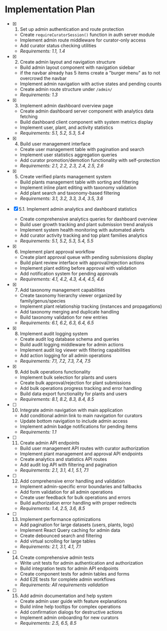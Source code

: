 # Implementation Plan

- [x] 1. Set up admin authentication and route protection
  - Create `requireCuratorSession()` function in auth server module
  - Implement admin route middleware for curator-only access
  - Add curator status checking utilities
  - _Requirements: 1.1, 1.4_

- [x] 2. Create admin layout and navigation structure
  - Build admin layout component with navigation sidebar
  - if the navbar already has 5 items create a "burger menu" as to not overcrowd the navbar
  - Implement admin navigation with active states and pending counts
  - Create admin route structure under `/admin/`
  - _Requirements: 1.3_

- [x] 3. Implement admin dashboard overview page
  - Create admin dashboard server component with analytics data fetching
  - Build dashboard client component with system metrics display
  - Implement user, plant, and activity statistics
  - _Requirements: 5.1, 5.2, 5.3, 5.4_

- [x] 4. Build user management interface
  - Create user management table with pagination and search
  - Implement user statistics aggregation queries
  - Add curator promotion/demotion functionality with self-protection
  - _Requirements: 2.1, 2.2, 2.3, 2.4, 2.5, 2.6_

- [x] 5. Create verified plants management system
  - Build plants management table with sorting and filtering
  - Implement inline plant editing with taxonomy validation
  - Add plant search and taxonomy-based filtering
  - _Requirements: 3.1, 3.2, 3.3, 3.4, 3.5, 3.6_

- [x] 5.1. Implement admin analytics and dashboard statistics
  - Create comprehensive analytics queries for dashboard overview
  - Build user growth tracking and plant submission trend analysis
  - Implement system health monitoring with automated alerts
  - Add curator activity tracking and top plant families analytics
  - _Requirements: 5.1, 5.2, 5.3, 5.4, 5.5_

- [x] 6. Implement plant approval workflow
  - Create plant approval queue with pending submissions display
  - Build plant review interface with approval/rejection actions
  - Implement plant editing before approval with validation
  - Add notification system for pending approvals
  - _Requirements: 4.1, 4.2, 4.3, 4.4, 4.5, 4.6_

- [x] 7. Add taxonomy management capabilities
  - Create taxonomy hierarchy viewer organized by family/genus/species
  - Implement plant relationship tracking (instances and propagations)
  - Add taxonomy merging and duplicate handling
  - Build taxonomy validation for new entries
  - _Requirements: 6.1, 6.2, 6.3, 6.4, 6.5_

- [x] 8. Implement audit logging system
  - Create audit log database schema and queries
  - Build audit logging middleware for admin actions
  - Implement audit log viewer with filtering capabilities
  - Add action logging for all admin operations
  - _Requirements: 7.1, 7.2, 7.3, 7.4, 7.5_

- [x] 9. Add bulk operations functionality
  - Implement bulk selection for plants and users
  - Create bulk approval/rejection for plant submissions
  - Add bulk operations progress tracking and error handling
  - Build data export functionality for plants and users
  - _Requirements: 8.1, 8.2, 8.3, 8.4, 8.5_

- [ ] 10. Integrate admin navigation with main application
  - Add conditional admin link to main navigation for curators
  - Update bottom navigation to include admin access
  - Implement admin badge notifications for pending items
  - _Requirements: 1.1_

- [ ] 11. Create admin API endpoints
  - Build user management API routes with curator authorization
  - Implement plant management and approval API endpoints
  - Create analytics and statistics API routes
  - Add audit log API with filtering and pagination
  - _Requirements: 2.1, 3.1, 4.1, 5.1, 7.1_

- [ ] 12. Add comprehensive error handling and validation
  - Implement admin-specific error boundaries and fallbacks
  - Add form validation for all admin operations
  - Create user feedback for bulk operations and errors
  - Build authorization error handling with proper redirects
  - _Requirements: 1.4, 2.5, 3.6, 8.5_

- [ ] 13. Implement performance optimizations
  - Add pagination for large datasets (users, plants, logs)
  - Implement React Query caching for admin data
  - Create debounced search and filtering
  - Add virtual scrolling for large tables
  - _Requirements: 2.1, 3.1, 4.1, 7.1_

- [ ] 14. Create comprehensive admin tests
  - Write unit tests for admin authentication and authorization
  - Build integration tests for admin API endpoints
  - Create component tests for admin tables and forms
  - Add E2E tests for complete admin workflows
  - _Requirements: All requirements validation_

- [ ] 15. Add admin documentation and help system
  - Create admin user guide with feature explanations
  - Build inline help tooltips for complex operations
  - Add confirmation dialogs for destructive actions
  - Implement admin onboarding for new curators
  - _Requirements: 2.5, 6.5, 8.5_